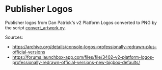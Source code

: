 # Publisher Logos

Publisher logos from Dan Patrick's v2 Platform Logos
converted to PNG by the script
[convert_artwork.py](../../convert_artwork.py).

Sources:
- https://archive.org/details/console-logos-professionally-redrawn-plus-official-versions
- https://forums.launchbox-app.com/files/file/3402-v2-platform-logos-professionally-redrawn-official-versions-new-bigbox-defaults/